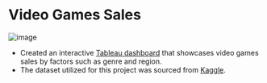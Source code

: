 # Video Games Sales
![image](https://user-images.githubusercontent.com/50200083/224468798-3f82ea73-5777-429b-9db5-c8819ef8136b.png)

- Created an interactive [Tableau dashboard](https://public.tableau.com/app/profile/jing3638/viz/VideoGameSales_16785155468120/VideoGameSales) that showcases video games sales by factors such as genre and region.
- The dataset utilized for this project was sourced from [Kaggle](https://www.kaggle.com/datasets/gregorut/videogamesales).
